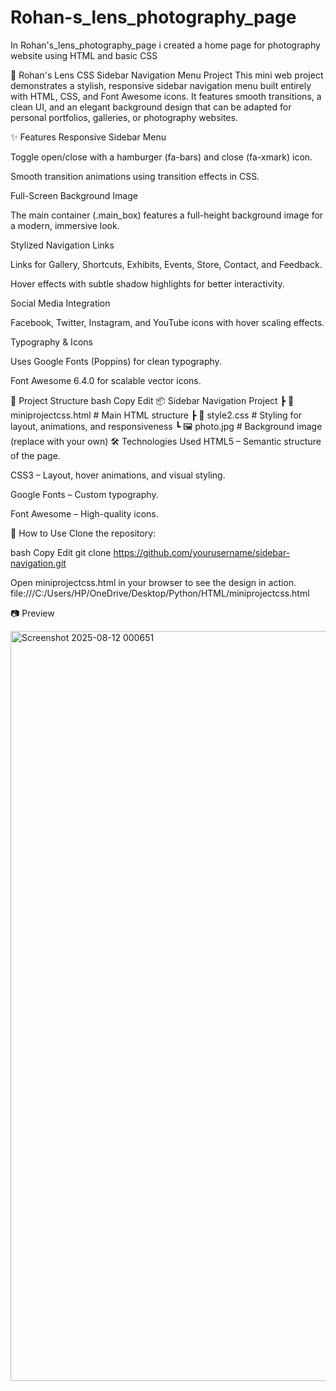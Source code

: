 # Rohan-s_lens_photography_page
In Rohan's_lens_photography_page i created a home page for photography website using HTML and basic CSS


📂 Rohan's Lens CSS Sidebar Navigation Menu Project
This mini web project demonstrates a stylish, responsive sidebar navigation menu built entirely with HTML, CSS, and Font Awesome icons. It features smooth transitions, a clean UI, and an elegant background design that can be adapted for personal portfolios, galleries, or photography websites.

✨ Features
Responsive Sidebar Menu

Toggle open/close with a hamburger (fa-bars) and close (fa-xmark) icon.

Smooth transition animations using transition effects in CSS.

Full-Screen Background Image

The main container (.main_box) features a full-height background image for a modern, immersive look.

Stylized Navigation Links

Links for Gallery, Shortcuts, Exhibits, Events, Store, Contact, and Feedback.

Hover effects with subtle shadow highlights for better interactivity.

Social Media Integration

Facebook, Twitter, Instagram, and YouTube icons with hover scaling effects.

Typography & Icons

Uses Google Fonts (Poppins) for clean typography.

Font Awesome 6.4.0 for scalable vector icons.

📁 Project Structure
bash
Copy
Edit
📦 Sidebar Navigation Project
 ┣ 📜 miniprojectcss.html   # Main HTML structure
 ┣ 📜 style2.css            # Styling for layout, animations, and responsiveness
 ┗ 🖼 photo.jpg              # Background image (replace with your own)
🛠 Technologies Used
HTML5 – Semantic structure of the page.

CSS3 – Layout, hover animations, and visual styling.

Google Fonts – Custom typography.

Font Awesome – High-quality icons.

🚀 How to Use
Clone the repository:

bash
Copy
Edit
git clone https://github.com/yourusername/sidebar-navigation.git




Open miniprojectcss.html in your browser to see the design in action.
file:///C:/Users/HP/OneDrive/Desktop/Python/HTML/miniprojectcss.html

📷 Preview

<img width="1920" height="1200" alt="Screenshot 2025-08-12 000651" src="https://github.com/user-attachments/assets/7632238f-7f68-46c3-9c1e-71ba2b580d1a" />

